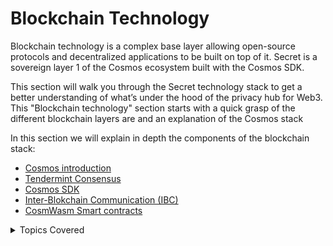 # Blockchain Technology

Blockchain technology is a complex base layer allowing open-source protocols and decentralized applications to be built on top of it. Secret is a sovereign layer 1 of the Cosmos ecosystem built with the Cosmos SDK.

This section will walk you through the Secret technology stack to get a better understanding of what’s under the hood of the privacy hub for Web3. This "Blockchain technology" section starts with a quick grasp of the different blockchain layers are and an explanation of the Cosmos stack&#x20;

In this section we will explain in depth the components of the blockchain stack:

* [Cosmos introduction](cosmos-basics.md)
* [Tendermint Consensus](tendermint.md)
* [Cosmos SDK](cosmos-sdk.md)
* [Inter-Blokchain Communication (IBC)](ibc.md)
* [CosmWasm Smart contracts](cosmwasm.md)

<details>

<summary>Topics Covered</summary>

[Cosmos Basics](cosmos-basics.md)

[Tendermint Core (Consensus BFT, Networking, PoS, ABCI)](tendermint.md)

[Cosmos SDK](cosmos-sdk.md)

[Inter-Blockchain Communication protocol (IBC)](ibc.md)

[CosmWasm](cosmwasm.md)

</details>
